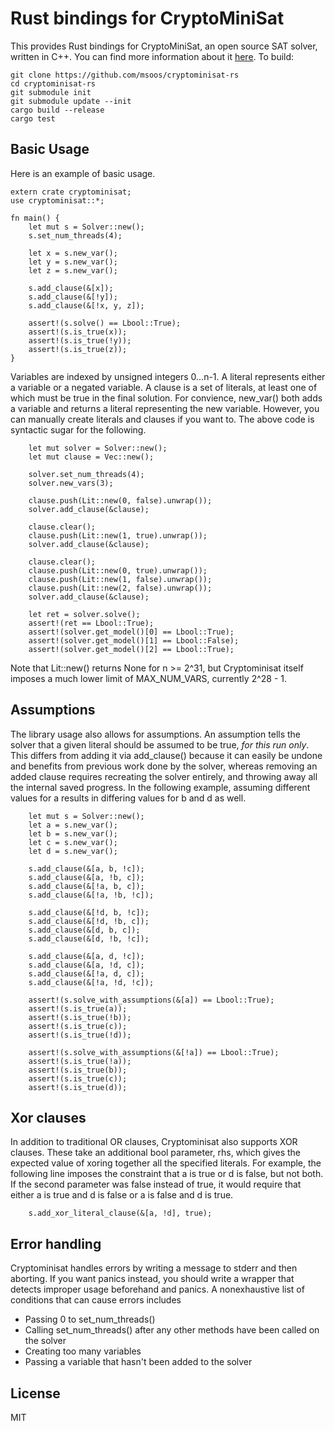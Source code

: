 Rust bindings for CryptoMiniSat
===========================================

This provides Rust bindings for CryptoMiniSat, an open source SAT solver, written in C++. You can find more information about it [here](https://github.com/msoos/cryptominisat). To build:

```
git clone https://github.com/msoos/cryptominisat-rs
cd cryptominisat-rs
git submodule init
git submodule update --init
cargo build --release
cargo test
```

Basic Usage
-----

Here is an example of basic usage.

```
extern crate cryptominisat;
use cryptominisat::*;

fn main() {
    let mut s = Solver::new();
    s.set_num_threads(4);

    let x = s.new_var();
    let y = s.new_var();
    let z = s.new_var();

    s.add_clause(&[x]);
    s.add_clause(&[!y]);
    s.add_clause(&[!x, y, z]);

    assert!(s.solve() == Lbool::True);
    assert!(s.is_true(x));
    assert!(s.is_true(!y));
    assert!(s.is_true(z));
}
```

Variables are indexed by unsigned integers 0...n-1. A literal represents either a variable or a negated variable. A clause is a set of literals, at least one of which must be true in the final solution. For convience, new_var() both adds a variable and returns a literal representing the new variable. However, you can manually create literals and clauses if you want to. The above code is syntactic sugar for the following.

```
    let mut solver = Solver::new();
    let mut clause = Vec::new();

    solver.set_num_threads(4);
    solver.new_vars(3);

    clause.push(Lit::new(0, false).unwrap());
    solver.add_clause(&clause);

    clause.clear();
    clause.push(Lit::new(1, true).unwrap());
    solver.add_clause(&clause);

    clause.clear();
    clause.push(Lit::new(0, true).unwrap());
    clause.push(Lit::new(1, false).unwrap());
    clause.push(Lit::new(2, false).unwrap());
    solver.add_clause(&clause);

    let ret = solver.solve();
    assert!(ret == Lbool::True);
    assert!(solver.get_model()[0] == Lbool::True);
    assert!(solver.get_model()[1] == Lbool::False);
    assert!(solver.get_model()[2] == Lbool::True);
```

Note that Lit::new() returns None for n >= 2^31, but Cryptominisat itself imposes a much lower limit of MAX_NUM_VARS, currently 2^28 - 1.

Assumptions
-----

The library usage also allows for assumptions. An assumption tells the solver that a given literal should be assumed to be true, *for this run only*. This differs from adding it via add_clause() because it can easily be undone and benefits from previous work done by the solver, whereas removing an added clause requires recreating the solver entirely, and throwing away all the internal saved progress. In the following example, assuming different values for a results in differing values for b and d as well.

```
    let mut s = Solver::new();
    let a = s.new_var();
    let b = s.new_var();
    let c = s.new_var();
    let d = s.new_var();

    s.add_clause(&[a, b, !c]);
    s.add_clause(&[a, !b, c]);
    s.add_clause(&[!a, b, c]);
    s.add_clause(&[!a, !b, !c]);

    s.add_clause(&[!d, b, !c]);
    s.add_clause(&[!d, !b, c]);
    s.add_clause(&[d, b, c]);
    s.add_clause(&[d, !b, !c]);

    s.add_clause(&[a, d, !c]);
    s.add_clause(&[a, !d, c]);
    s.add_clause(&[!a, d, c]);
    s.add_clause(&[!a, !d, !c]);

    assert!(s.solve_with_assumptions(&[a]) == Lbool::True);
    assert!(s.is_true(a));
    assert!(s.is_true(!b));
    assert!(s.is_true(c));
    assert!(s.is_true(!d));

    assert!(s.solve_with_assumptions(&[!a]) == Lbool::True);
    assert!(s.is_true(!a));
    assert!(s.is_true(b));
    assert!(s.is_true(c));
    assert!(s.is_true(d));
```

Xor clauses
-----

In addition to traditional OR clauses, Cryptominisat also supports XOR clauses. These take an additional bool parameter, rhs, which gives the expected value of xoring together all the specified literals. For example, the following line imposes the constraint that a is true or d is false, but not both. If the second parameter was false instead of true, it would require that either a is true and d is false or a is false and d is true.

```
    s.add_xor_literal_clause(&[a, !d], true);
```

Error handling
-----
Cryptominisat handles errors by writing a message to stderr and then aborting. If you want panics instead, you should write a wrapper that detects improper usage beforehand and panics. A nonexhaustive list of conditions that can cause errors includes

* Passing 0 to set_num_threads()
* Calling set_num_threads() after any other methods have been called on the solver
* Creating too many variables
* Passing a variable that hasn't been added to the solver

License
-----
MIT
